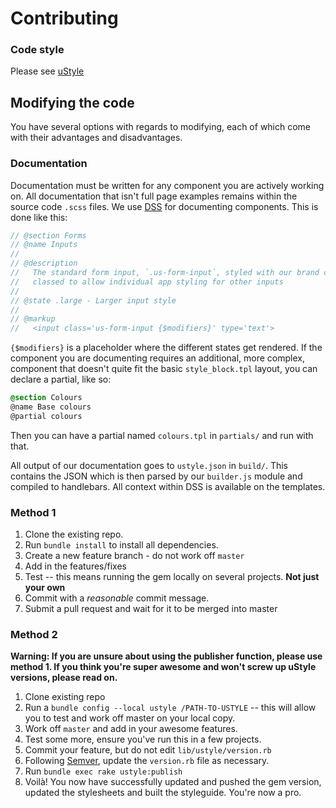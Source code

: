 # Contributing

### Code style
Please see [uStyle](http://ustyle.uswitchinternal.com)

## Modifying the code

You have several options with regards to modifying, each of which come with their advantages and disadvantages.

### Documentation

Documentation must be written for any component you are actively working on. All documentation that isn't full page examples remains within the source code `.scss` files. We use [DSS](https://github.com/darcyclarke/DSS) for documenting components. This is done like this:

```scss
// @section Forms
// @name Inputs
// 
// @description
//   The standard form input, `.us-form-input`, styled with our brand colours. Explicitly
//   classed to allow individual app styling for other inputs
//
// @state .large - Larger input style
//
// @markup
//   <input class='us-form-input {$modifiers}' type='text'>
```

`{$modifiers}` is a placeholder where the different states get rendered. If the component you are documenting requires an additional, more complex, component that doesn't quite fit the basic `style_block.tpl` layout, you can declare a partial, like so:

```scss
@section Colours
@name Base colours
@partial colours
```

Then you can have a partial named `colours.tpl` in `partials/` and run with that.

All output of our documentation goes to `ustyle.json` in `build/`. This contains the JSON which is then parsed by our `builder.js` module and compiled to handlebars. All context within DSS is available on the templates.

### Method 1

1. Clone the existing repo.
1. Run `bundle install` to install all dependencies.
1. Create a new feature branch - do not work off `master`
1. Add in the features/fixes
1. Test -- this means running the gem locally on several projects. **Not just your own**
1. Commit with a *reasonable* commit message.
1. Submit a pull request and wait for it to be merged into master


### Method 2

**Warning: If you are unsure about using the publisher function, please use method 1. If you think you're super awesome and won't screw up uStyle versions, please read on.**

1. Clone existing repo
1. Run a `bundle config --local ustyle /PATH-TO-USTYLE` -- this will allow you to test and work off master on your local copy.
1. Work off `master` and add in your awesome features.
1. Test some more, ensure you've run this in a few projects.
1. Commit your feature, but do not edit `lib/ustyle/version.rb`
1. Following [Semver](http://semver.org/), update the `version.rb` file as necessary.
1. Run `bundle exec rake ustyle:publish`
1. Voilà! You now have successfully updated and pushed the gem version, updated the stylesheets and built the styleguide. You're now a pro.
